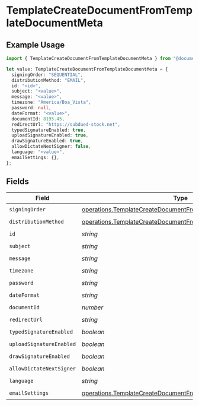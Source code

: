 # TemplateCreateDocumentFromTemplateDocumentMeta

## Example Usage

```typescript
import { TemplateCreateDocumentFromTemplateDocumentMeta } from "@documenso/sdk-typescript/models/operations";

let value: TemplateCreateDocumentFromTemplateDocumentMeta = {
  signingOrder: "SEQUENTIAL",
  distributionMethod: "EMAIL",
  id: "<id>",
  subject: "<value>",
  message: "<value>",
  timezone: "America/Boa_Vista",
  password: null,
  dateFormat: "<value>",
  documentId: 8195.45,
  redirectUrl: "https://subdued-stock.net",
  typedSignatureEnabled: true,
  uploadSignatureEnabled: true,
  drawSignatureEnabled: true,
  allowDictateNextSigner: false,
  language: "<value>",
  emailSettings: {},
};
```

## Fields

| Field                                                                                                                                              | Type                                                                                                                                               | Required                                                                                                                                           | Description                                                                                                                                        |
| -------------------------------------------------------------------------------------------------------------------------------------------------- | -------------------------------------------------------------------------------------------------------------------------------------------------- | -------------------------------------------------------------------------------------------------------------------------------------------------- | -------------------------------------------------------------------------------------------------------------------------------------------------- |
| `signingOrder`                                                                                                                                     | [operations.TemplateCreateDocumentFromTemplateSigningOrder](../../models/operations/templatecreatedocumentfromtemplatesigningorder.md)             | :heavy_check_mark:                                                                                                                                 | N/A                                                                                                                                                |
| `distributionMethod`                                                                                                                               | [operations.TemplateCreateDocumentFromTemplateDistributionMethod](../../models/operations/templatecreatedocumentfromtemplatedistributionmethod.md) | :heavy_check_mark:                                                                                                                                 | N/A                                                                                                                                                |
| `id`                                                                                                                                               | *string*                                                                                                                                           | :heavy_check_mark:                                                                                                                                 | N/A                                                                                                                                                |
| `subject`                                                                                                                                          | *string*                                                                                                                                           | :heavy_check_mark:                                                                                                                                 | N/A                                                                                                                                                |
| `message`                                                                                                                                          | *string*                                                                                                                                           | :heavy_check_mark:                                                                                                                                 | N/A                                                                                                                                                |
| `timezone`                                                                                                                                         | *string*                                                                                                                                           | :heavy_check_mark:                                                                                                                                 | N/A                                                                                                                                                |
| `password`                                                                                                                                         | *string*                                                                                                                                           | :heavy_check_mark:                                                                                                                                 | N/A                                                                                                                                                |
| `dateFormat`                                                                                                                                       | *string*                                                                                                                                           | :heavy_check_mark:                                                                                                                                 | N/A                                                                                                                                                |
| `documentId`                                                                                                                                       | *number*                                                                                                                                           | :heavy_check_mark:                                                                                                                                 | N/A                                                                                                                                                |
| `redirectUrl`                                                                                                                                      | *string*                                                                                                                                           | :heavy_check_mark:                                                                                                                                 | N/A                                                                                                                                                |
| `typedSignatureEnabled`                                                                                                                            | *boolean*                                                                                                                                          | :heavy_check_mark:                                                                                                                                 | N/A                                                                                                                                                |
| `uploadSignatureEnabled`                                                                                                                           | *boolean*                                                                                                                                          | :heavy_check_mark:                                                                                                                                 | N/A                                                                                                                                                |
| `drawSignatureEnabled`                                                                                                                             | *boolean*                                                                                                                                          | :heavy_check_mark:                                                                                                                                 | N/A                                                                                                                                                |
| `allowDictateNextSigner`                                                                                                                           | *boolean*                                                                                                                                          | :heavy_check_mark:                                                                                                                                 | N/A                                                                                                                                                |
| `language`                                                                                                                                         | *string*                                                                                                                                           | :heavy_check_mark:                                                                                                                                 | N/A                                                                                                                                                |
| `emailSettings`                                                                                                                                    | [operations.TemplateCreateDocumentFromTemplateEmailSettings](../../models/operations/templatecreatedocumentfromtemplateemailsettings.md)           | :heavy_check_mark:                                                                                                                                 | N/A                                                                                                                                                |